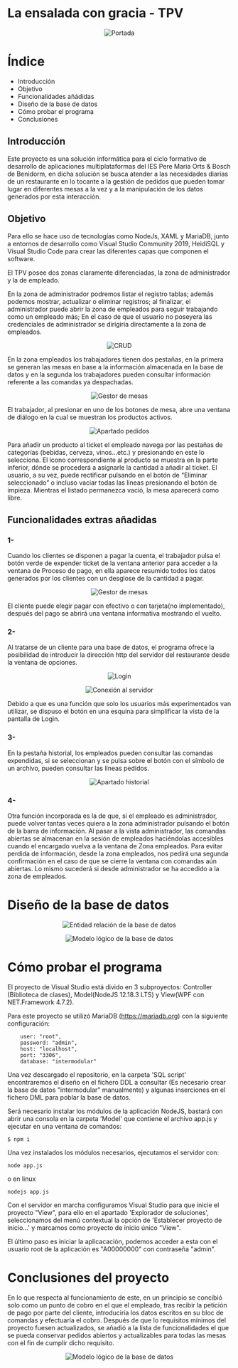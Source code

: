 # La ensalada con gracia - TPV

<p align="center">
  <img src="img/0.png"  title="Portada">
</p>

# Índice
* Introducción
* Objetivo
* Funcionalidades añádidas
* Diseño de la base de datos
* Cómo probar el programa
* Conclusiones

## Introducción

Este proyecto es una solución informática para el ciclo formativo de desarrollo de aplicaciones multiplataformas del IES Pere Maria Orts & Bosch de Benidorm, en dicha solución se busca atender a las necesidades diarias de un restaurante en lo tocante a la gestión de pedidos que pueden tomar lugar en diferentes mesas a la vez y a la manipulación de los datos generados por esta interacción.

## Objetivo

Para ello se hace uso de tecnologías como NodeJs, XAML y MariaDB, junto a entornos de desarrollo como Visual Studio Community 2019, HeidiSQL y Visual Studio Code para crear las diferentes capas que componen el software.

El TPV posee dos zonas claramente diferenciadas, la zona de administrador y la de empleado.

En la zona de administrador podremos listar el registro tablas; además podemos mostrar, actualizar o eliminar registros; al finalizar, el administrador puede abrir la zona de empleados para seguir trabajando como un empleado más; En el caso de que el usuario no poseyera las credenciales de administrador se dirigiría directamente  a la zona de empleados.
<p align="center">
  <img src="img/2.png"  title="CRUD">
</p>

En la zona empleados los trabajadores tienen dos pestañas, en la primera se generan las mesas en base a la información almacenada en la base de datos y en la segunda los trabajadores pueden consultar información referente a las comandas ya despachadas.
<p align="center">
  <img src="img/3.png"  title="Gestor de mesas">
</p>

El trabajador, al presionar en uno de los botones de mesa, abre una ventana de diálogo en la cual se muestran los productos activos.

<p align="center">
  <img src="img/4.png"  title="Apartado pedidos">
</p>
Para añadir un producto al ticket el empleado navega por las pestañas de categorías (bebidas, cerveza, vinos...etc.) y presionando en este lo selecciona. 
El ícono correspondiente al producto se muestra en la parte inferior, dónde se procederá a asignarle la cantidad a añadir al ticket. El usuario, a su vez, puede rectificar pulsando en el botón de “Eliminar seleccionado” o incluso vaciar todas las líneas presionando el botón de  impieza. Mientras el listado permanezca vació, la mesa aparecerá como libre. 


## Funcionalidades extras añadidas

### 1-
Cuando los clientes se disponen a pagar la cuenta, el trabajador pulsa el botón verde de expender ticket de la ventana anterior para acceder a la  ventana de Proceso de pago, en ella aparece resumido todos los datos generados por los clientes con un desglose de la cantidad a pagar.
<p align="center">
  <img src="img/5.png"  title="Gestor de mesas">
</p>

El  cliente puede elegir pagar con efectivo o con tarjeta(no implementado), después del pago se abrirá una ventana informativa mostrando el vuelto.  

### 2-
Al tratarse de un cliente para una base de datos, el programa ofrece la posibilidad de introducir la dirección http del servidor del restaurante desde la ventana de opciones. 
<p align="center">
  <img src="img/5.1.png"  title="Login">
</p>
<p align="center">
  <img src="img/5.2.png"  title="Conexión al servidor">
</p>

Debido a que es una función que solo los usuarios más experimentados van utilizar, se dispuso el botón en una esquina para simplificar la vista  de la pantalla de Login.

### 3-
En la pestaña historial, los empleados pueden consultar las comandas expendidas, si se seleccionan y se pulsa sobre el botón con el símbolo de un archivo, pueden consultar las líneas pedidos.
<p align="center">
  <img src="img/6.png"  title="Apartado historial">
</p>

### 4-
Otra función incorporada es la de que, si el empleado es administrador, puede volver tantas veces quiera a la zona administrador pulsando el botón
de la barra de información. Al pasar a la vista administrador, las comandas abiertas se almacenan en la sesión de empleados  haciéndolas accesibles cuando el encargado vuelva a la ventana de Zona empleados.  Para evitar perdida de información, desde la zona empleados, nos pedirá una  segunda confirmación en el caso de que se cierre la ventana con comandas aún abiertas. Lo mismo sucederá si desde administrador se ha accedido a la zona de empleados.

# Diseño de la base de datos

<p align="center">
  <img src="img/7.png"  title="Entidad relación de la base de datos">
</p>

<p align="center">
  <img src="img/8.png"  title="Modelo lógico de la base de datos">
</p>

# Cómo probar el programa
El proyecto de Visual Studio está divido en 3 subproyectos: Controller (Biblioteca de clases), Model(NodeJS 12.18.3 LTS) y View(WPF con NET.Framework 4.7.2).

Para este proyecto se utilizó MariaDB (https://mariadb.org) con la siguiente configuración:
```console
    user: "root",
    password: "admin",
    host: "localhost",
    port: "3306",
    database: "intermodular"
``` 
Una vez descargado el repositorio, en la carpeta 'SQL script' encontraremos el diseño en el fichero DDL a consultar (Es necesario crear la base de datos "intermodular" manualmente) y algunas inserciones en el fichero DML para poblar la base de datos. 

Será necesario instalar los módulos de la aplicación NodeJS, bastará con abrir una consola en la carpeta 'Model' que contiene el archivo app.js y ejecutar en una ventana de comandos:
```console
$ npm i
```
Una vez instalados los módulos necesarios, ejecutamos el servidor con:
```console
node app.js
```
o en linux
```console
nodejs app.js
```

Con el servidor en marcha configuramos Visual Studio para que inicie el proyecto "View", para ello en el apartado 'Explorador de soluciones', seleccionamos del menú contextual la opción de 'Establecer proyecto de inicio...' y marcamos como proyecto de inicio único "View".

El último paso es iniciar la aplicacación, podemos acceder a esta con el usuario root de la aplicación es "A00000000" con contraseña "admin".

# Conclusiones del proyecto

En lo que respecta al funcionamiento de este, en un principio se concibió solo como un punto de cobro en el que el empleado, tras recibir la petición de pago por parte del cliente, introduciría los datos escritos en su bloc de comandas y efectuaría el cobro. Después de que lo requisitos mínimos del proyecto fuesen actualizados, se añadió a la lista de funcionalidades el que se pueda conservar pedidos abiertos y actualizables para todas las mesas con el fin de cumplir dicho requisito.

<p align="center">
  <img src="img/9.png"  title="Modelo lógico de la base de datos">
</p>
